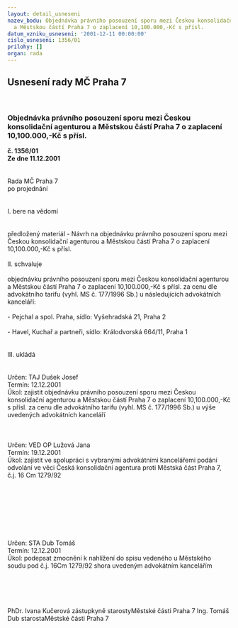 ```yaml
---
layout: detail_usneseni
nazev_bodu: Objednávka právního posouzení sporu mezi Českou konsolidační agenturou
  a Městskou částí Praha 7 o zaplacení 10,100.000,-Kč s přísl.
datum_vzniku_usneseni: '2001-12-11 00:00:00'
cislo_usneseni: 1356/01
prilohy: []
organ: rada
---
```

<div id="ucUsn_pList" class="usn">
	<span><h2>Usnesení rady MČ Praha 7 </h2>
<br></span><div class="standBody">
<span><h3>Objednávka právního posouzení sporu mezi Českou konsolidační agenturou a Městskou částí Praha 7 o zaplacení 10,100.000,-Kč s přísl.</h3></span><div class="center">
		<strong>č. 1356/01</strong><br>
	</div>
<div class="center">
		<strong>Ze dne 11.12.2001</strong><br><br>
	</div>
<br>Rada MČ Praha 7<br>po projednání<br><br><br>I.	bere na vědomí<br><br> <br>předložený materiál - Návrh na objednávku právního posouzení sporu mezi Českou konsolidační agenturou a Městskou částí Praha 7 o zaplacení 10,100.000,-Kč s přísl.<br><br>II.	schvaluje <br><br>objednávku právního posouzení sporu mezi Českou konsolidační agenturou a Městskou částí Praha 7 o zaplacení 10,100.000,-Kč s přísl. za cenu dle advokátního tarifu (vyhl. MS č. 177/1996 Sb.) u následujících advokátních kanceláří:<br><br>- Pejchal a spol. Praha, sídlo: Vyšehradská 21, Praha 2<br><br>- Havel, Kuchař a partneři, sídlo: Králodvorská 664/11, Praha 1<br><br><br>III.	ukládá <br><br> <br>Určen:	TAJ Dušek Josef<br>Termín: 12.12.2001<br>Úkol:	zajistit objednávku právního posouzení sporu mezi Českou konsolidační agenturou a Městskou částí Praha 7 o zaplacení 10,100.000,-Kč s přísl. za cenu dle advokátního tarifu (vyhl. MS č. 177/1996 Sb.) u výše uvedených advokátních kanceláří <br> <br><br> <br>Určen:	VED OP Lužová Jana<br>Termín: 19.12.2001<br>Úkol:	zajistit ve spolupráci s vybranými advokátními kancelářemi podání odvolání ve věci Česká konsolidační agentura proti Městská část Praha 7, č.j. 16 Cm 1279/92<br> <br><br><br><br><br><br><br> <br>Určen:	STA Dub Tomáš<br>Termín: 12.12.2001<br>Úkol:	podepsat zmocnění k nahlížení do spisu vedeného u Městského soudu pod č.j. 16Cm 1279/92 shora uvedeným advokátním kancelářím<br> <br><br><br>  <br>	<br>PhDr. Ivana Kučerová zástupkyně starostyMěstské části Praha 7	Ing. Tomáš Dub starostaMěstské části Praha 7<br>	<br><br>
</div>
</div>